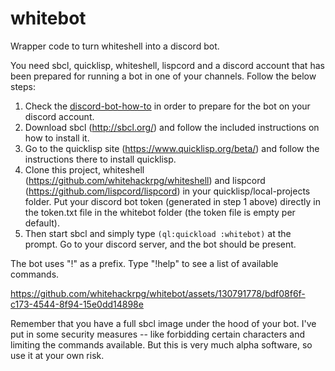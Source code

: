 # whitebot
Wrapper code to turn whiteshell into a discord bot.

You need sbcl, quicklisp, whiteshell, lispcord and a discord account that has been prepared for running a bot in one of your channels. Follow the below steps: 

1. Check the [discord-bot-how-to](https://github.com/whitehackrpg/whitebot/blob/main/DISCORD-BOT-HOWTO.md) in order to prepare for the bot on your discord account.
2. Download sbcl (http://sbcl.org/) and follow the included instructions on how to install it.
3. Go to the quicklisp site (https://www.quicklisp.org/beta/) and follow the instructions there to install quicklisp.
4. Clone this project, whiteshell (https://github.com/whitehackrpg/whiteshell) and lispcord (https://github.com/lispcord/lispcord) in your quicklisp/local-projects folder. Put your discord bot token (generated in step 1 above) directly in the token.txt file in the whitebot folder (the token file is empty per default). 
5. Then start sbcl and simply type `(ql:quickload :whitebot)` at the prompt. Go to your discord server, and the bot should be present.

The bot uses "!" as a prefix. Type "!help" to see a list of available commands.

https://github.com/whitehackrpg/whitebot/assets/130791778/bdf08f6f-c173-4544-8f94-15e0dd14898e

Remember that you have a full sbcl image under the hood of your bot. I've put in some security measures -- like forbidding certain characters and limiting the commands available. But this is very much alpha software, so use it at your own risk.
